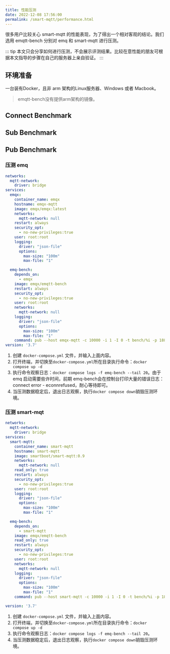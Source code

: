 ```yaml
---
title: 性能压测
date: 2022-12-08 17:56:00
permalink: /smart-mqtt/performance.html
---
```


很多用户比较关心 smart-mqtt 的性能表现，为了得出一个相对客观的结论。我们选用 emqtt-bench 分别对 emq 和 smart-mqtt 进行压测。 

::: tip
本文只会分享如何进行压测，不会展示评测结果。比较在意性能的朋友可根据本文指导的步骤在自己的服务器上亲自验证。
:::
## 环境准备
一台装有Docker，且非 arm 架构的Linux服务器、Windows 或者 Macbook。

> emqtt-bench没有提供arm架构的镜像。

## Connect Benchmark
## Sub Benchmark

## Pub Benchmark
### 压测 emq
```yaml
networks:
  mqtt-network:
    driver: bridge
services:
  emqx:
    container_name: emqx
    hostname: emqx-mqtt
    image: emqx/emqx:latest
    networks:
      mqtt-network: null
    restart: always
    security_opt:
      - no-new-privileges:true
    user: root:root
    logging:
      driver: "json-file"
      options:
        max-size: "100m"
        max-file: "1"

  emq-bench:
    depends_on:
      - emqx
    image: emqx/emqtt-bench
    restart: always
    security_opt:
      - no-new-privileges:true
    user: root:root
    networks:
      mqtt-network: null
    logging:
      driver: "json-file"
      options:
        max-size: "100m"
        max-file: "1"
    command: pub --host emqx-mqtt -c 10000 -i 1 -I 0 -t bench/%i -p 1883 -u smart-mqtt -P smart-mqtt -s 1024 -V 4
version: '3.7'
```
1. 创建 `docker-compose.yml` 文件，并输入上面内容。
2. 打开终端，并切换至`docker-compose.yml`所在目录执行命令：`docker compose up -d`
3. 执行命令观察日志：`docker compose logs -f emq-bench --tail 20`。由于 emq 启动需要些许时间，前期 emq-bench会在控制台打印大量的错误日志：connect error - econnrefused，耐心等待即可。
4. 当压测数据稳定后，退出日志观察，执行`docker compose down`销毁压测环境。

### 压测 smart-mqt
```yaml
networks:
  mqtt-network:
    driver: bridge
services:
  smart-mqtt:
    container_name: smart-mqtt
    hostname: smart-mqtt
    image: smartboot/smart-mqtt:0.9
    networks:
      mqtt-network: null
    read_only: true
    restart: always
    security_opt:
      - no-new-privileges:true
    user: root:root
    logging:
      driver: "json-file"
      options:
        max-size: "100m"
        max-file: "1"

  emq-bench:
    depends_on:
      - smart-mqtt
    image: emqx/emqtt-bench
    read_only: true
    restart: always
    security_opt:
      - no-new-privileges:true
    user: root:root
    networks:
      mqtt-network: null
    logging:
      driver: "json-file"
      options:
        max-size: "100m"
        max-file: "1"
    command: pub --host smart-mqtt -c 10000 -i 1 -I 0 -t bench/%i -p 1883 -u mica -P mica -s 1024 -V 4

version: '3.7'
```
1. 创建 `docker-compose.yml` 文件，并输入上面内容。
2. 打开终端，并切换至`docker-compose.yml`所在目录执行命令：`docker compose up -d`
3. 执行命令观察日志：`docker compose logs -f emq-bench --tail 20`。
4. 当压测数据稳定后，退出日志观察，执行`docker compose down`销毁压测环境。

